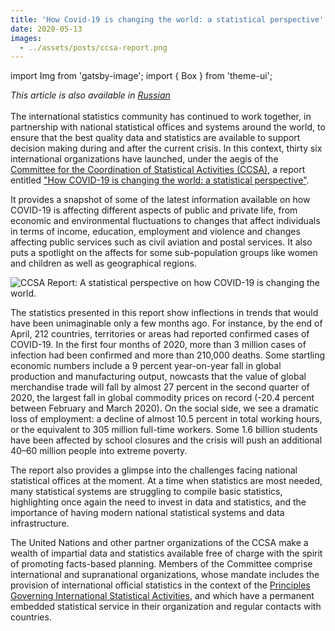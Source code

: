 ```yaml
---
title: 'How Covid-19 is changing the world: a statistical perspective'
date: 2020-05-13
images:
  - ../assets/posts/ccsa-report.png
---
```


import Img from 'gatsby-image'; import { Box } from 'theme-ui';

_This article is also available in
[Russian](https://raw.githubusercontent.com/UNStats/covid-19-response/master/static/report-ccsa-RU.pdf)_<br/><br/>
The international statistics community has continued to work together, in
partnership with national statistical offices and systems around the world, to
ensure that the best quality data and statistics are available to support
decision making during and after the current crisis. In this context, thirty six
international organizations have launched, under the aegis of the
[Committee for the Coordination of Statistical Activities (CCSA)](https://unstats.un.org/unsd/ccsa/),
a report entitled
["How COVID-19 is changing the world: a statistical perspective"](https://unstats.un.org/unsd/ccsa/documents/covid19-report-ccsa.pdf).

It provides a snapshot of some of the latest information available on how
COVID-19 is affecting different aspects of public and private life, from
economic and environmental fluctuations to changes that affect individuals in
terms of income, education, employment and violence and changes affecting public
services such as civil aviation and postal services. It also puts a spotlight on
the affects for some sub-population groups like women and children as well as
geographical regions.

<Box mb={3}>
  <Img
    fluid={props.images[0]}
    title="CCSA Report: A statistical perspective on how COVID-19 is changing the world."
    alt="CCSA Report: A statistical perspective on how COVID-19 is changing the world."
  />
</Box>

The statistics presented in this report show inflections in trends that would
have been unimaginable only a few months ago. For instance, by the end of April,
212 countries, territories or areas had reported confirmed cases of COVID-19. In
the first four months of 2020, more than 3 million cases of infection had been
confirmed and more than 210,000 deaths. Some startling economic numbers include
a 9 percent year-on-year fall in global production and manufacturing output,
nowcasts that the value of global merchandise trade will fall by almost 27
percent in the second quarter of 2020, the largest fall in global commodity
prices on record (-20.4 percent between February and March 2020). On the social
side, we see a dramatic loss of employment: a decline of almost 10.5 percent in
total working hours, or the equivalent to 305 million full-time workers. Some
1.6 billion students have been affected by school closures and the crisis will
push an additional 40–60 million people into extreme poverty.

The report also provides a glimpse into the challenges facing national
statistical offices at the moment. At a time when statistics are most needed,
many statistical systems are struggling to compile basic statistics,
highlighting once again the need to invest in data and statistics, and the
importance of having modern national statistical systems and data
infrastructure.

The United Nations and other partner organizations of the CCSA make a wealth of
impartial data and statistics available free of charge with the spirit of
promoting facts-based planning. Members of the Committee comprise international
and supranational organizations, whose mandate includes the provision of
international official statistics in the context of the
[Principles Governing International Statistical Activities](https://unstats.un.org/unsd/ccsa/principles_stat_activities/),
and which have a permanent embedded statistical service in their organization
and regular contacts with countries.
